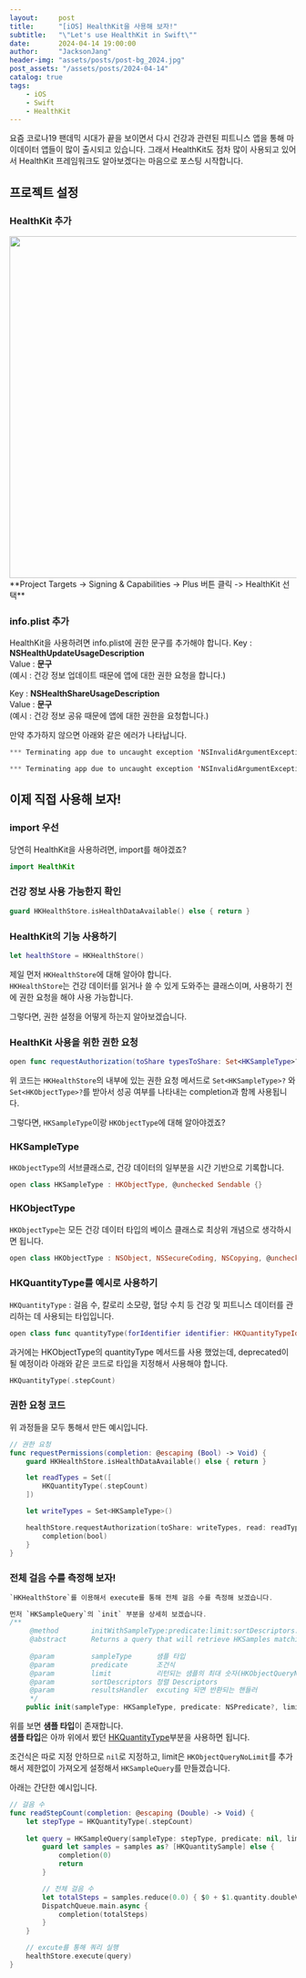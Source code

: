 ```yaml
---
layout:     post
title:      "[iOS] HealthKit을 사용해 보자!"
subtitle:   "\"Let's use HealthKit in Swift\""
date:       2024-04-14 19:00:00
author:     "JacksonJang"
header-img: "assets/posts/post-bg_2024.jpg"
post_assets: "/assets/posts/2024-04-14"
catalog: true
tags:
    - iOS
    - Swift
    - HealthKit
---
```


요즘 코로나19 팬데믹 시대가 끝을 보이면서 다시 건강과 관련된 피트니스 앱을 통해 마이데이터 앱들이 많이 출시되고 있습니다. 그래서 HealthKit도 점차 많이 사용되고 있어서 HealthKit 프레임워크도 알아보겠다는 마음으로 포스팅 시작합니다.

## 프로젝트 설정
### HealthKit 추가
<img width="600px" src="{{ page.post_assets }}/add-HealthKit.png" />
<br />
**Project Targets -> Signing & Capabilities -> Plus 버튼 클릭 -> HealthKit 선택**

### info.plist 추가
HealthKit을 사용하려면 info.plist에 권한 문구를 추가해야 합니다.
Key : **NSHealthUpdateUsageDescription**
<br />
Value : **문구**
<br />
(예시 : 건강 정보 업데이트 때문에 앱에 대한 권한 요청을 합니다.)

Key : **NSHealthShareUsageDescription**
<br />
Value : **문구**
<br />
(예시 : 건강 정보 공유 때문에 앱에 대한 권한을 요청합니다.)

만약 추가하지 않으면 아래와 같은 에러가 나타납니다.
```swift
*** Terminating app due to uncaught exception 'NSInvalidArgumentException', reason: 'NSHealthUpdateUsageDescription must be set in the app's Info.plist in order to request write authorization for the following types: HKQuantityTypeIdentifierBodyMass'
```
```swift
*** Terminating app due to uncaught exception 'NSInvalidArgumentException', reason: 'NSHealthShareUsageDescription must be set in the app's Info.plist in order to request read authorization for the following types: HKQuantityTypeIdentifierStepCount, HKQuantityTypeIdentifierBodyMass'
```

## 이제 직접 사용해 보자!

### import 우선
당연히 HealthKit을 사용하려면, import를 해야겠죠?
```swift
import HealthKit
```

### 건강 정보 사용 가능한지 확인
```swift
guard HKHealthStore.isHealthDataAvailable() else { return }
```

### HealthKit의 기능 사용하기
```swift
let healthStore = HKHealthStore()
```
제일 먼저 `HKHealthStore`에 대해 알아야 합니다.
<br />
`HKHealthStore`는 건강 데이터를 읽거나 쓸 수 있게 도와주는 클래스이며, 사용하기 전에 권한 요청을 해야 사용 가능합니다.

그렇다면, 권한 설정을 어떻게 하는지 알아보겠습니다.

### HealthKit 사용을 위한 권한 요청
```swift
open func requestAuthorization(toShare typesToShare: Set<HKSampleType>?, read typesToRead: Set<HKObjectType>?, completion: @escaping (Bool, Error?) -> Void)
```
위 코드는 `HKHealthStore`의 내부에 있는 권한 요청 메서드로 `Set<HKSampleType>?` 와 `Set<HKObjectType>?`를 받아서 성공 여부를 나타내는 completion과 함께 사용됩니다.

그렇다면, `HKSampleType`이랑 `HKObjectType`에 대해 알아야겠죠?

### HKSampleType
`HKObjectType`의 서브클래스로, 건강 데이터의 일부분을 시간 기반으로 기록합니다.
```swift
open class HKSampleType : HKObjectType, @unchecked Sendable {}
```

### HKObjectType
`HKObjectType`는 모든 건강 데이터 타입의 베이스 클래스로 최상위 개념으로 생각하시면 됩니다.
```swift
open class HKObjectType : NSObject, NSSecureCoding, NSCopying, @unchecked Sendable {}
```

### HKQuantityType를 예시로 사용하기
`HKQuantityType` : 걸음 수, 칼로리 소모량, 혈당 수치 등 건강 및 피트니스 데이터를 관리하는 데 사용되는 타입입니다.
```swift
open class func quantityType(forIdentifier identifier: HKQuantityTypeIdentifier) -> HKQuantityType?
```
과거에는 HKObjectType의 quantityType 메서드를 사용 했었는데, deprecated이 될 예정이라 아래와 같은 코드로 타입을 지정해서 사용해야 합니다.
```swift
HKQuantityType(.stepCount)
```

### 권한 요청 코드
위 과정들을 모두 통해서 만든 예시입니다.
```swift
// 권한 요청
func requestPermissions(completion: @escaping (Bool) -> Void) {
    guard HKHealthStore.isHealthDataAvailable() else { return }

    let readTypes = Set([
        HKQuantityType(.stepCount)
    ])

    let writeTypes = Set<HKSampleType>()

    healthStore.requestAuthorization(toShare: writeTypes, read: readTypes) { bool, error in
        completion(bool)
    }
}
```

### 전체 걸음 수를 측정해 보자!
```swift
`HKHealthStore`를 이용해서 execute를 통해 전체 걸음 수를 측정해 보겠습니다.

먼저 `HKSampleQuery`의 `init` 부분을 상세히 보겠습니다.
/**
     @method        initWithSampleType:predicate:limit:sortDescriptors:resultsHandler:
     @abstract      Returns a query that will retrieve HKSamples matching the given predicate.
     
     @param         sampleType      샘플 타입
     @param         predicate       조건식
     @param         limit           리턴되는 샘플의 최대 숫자(HKObjectQueryNoLimit 사용하면 제한 없음)
     @param         sortDescriptors 정렬 Descriptors
     @param         resultsHandler  excuting 되면 반환되는 핸들러
     */
    public init(sampleType: HKSampleType, predicate: NSPredicate?, limit: Int, sortDescriptors: [NSSortDescriptor]?, resultsHandler: @escaping (HKSampleQuery, [HKSample]?, Error?) -> Void)
```
위를 보면 **샘플 타입**이 존재합니다.
<br />
**샘플 타입**은 아까 위에서 봤던 [HKQuantityType](#hkquantitytype를-예시로-사용하기)부분을 사용하면 됩니다.

조건식은 따로 지정 안하므로 `nil`로 지정하고, limit은 `HKObjectQueryNoLimit`를 추가해서 제한없이 가져오게 설정해서 `HKSampleQuery`를 만들겠습니다.

아래는 간단한 예시입니다.

```swift
// 걸음 수
func readStepCount(completion: @escaping (Double) -> Void) {
    let stepType = HKQuantityType(.stepCount)
    
    let query = HKSampleQuery(sampleType: stepType, predicate: nil, limit: HKObjectQueryNoLimit, sortDescriptors: nil) { _, samples, _ in
        guard let samples = samples as? [HKQuantitySample] else {
            completion(0)
            return
        }

        // 전체 걸음 수
        let totalSteps = samples.reduce(0.0) { $0 + $1.quantity.doubleValue(for: HKUnit.count()) }
        DispatchQueue.main.async {
            completion(totalSteps)
        }
    }

    // excute를 통해 쿼리 실행
    healthStore.execute(query)
}
```